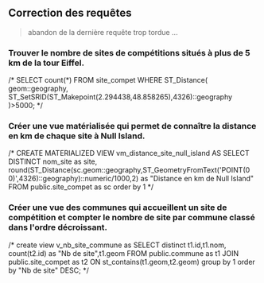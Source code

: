 ## Correction des requêtes

> abandon de la dernière requête trop tordue ...

### Trouver le nombre de sites de compétitions situés à plus de 5 km de la tour Eiffel.

/*
SELECT count(*)
FROM site_compet
WHERE ST_Distance(
	geom::geography,
	ST_SetSRID(ST_Makepoint(2.294438,48.858265),4326)::geography
)>5000;
*/

### Créer une vue matérialisée qui permet de connaître la distance en km de chaque site à Null Island.

/*
CREATE MATERIALIZED VIEW vm_distance_site_null_island AS
SELECT DISTINCT nom_site as site,
round(ST_Distance(sc.geom::geography,ST_GeometryFromText('POINT(0 0)',4326)::geography)::numeric/1000,2) as "Distance en km de Null Island"
FROM public.site_compet as sc
order by 1
*/

### Créer une vue des communes qui accueillent un site de compétition et compter le nombre de site par commune classé dans l'ordre décroissant.

/*
create view v_nb_site_commune as
SELECT distinct t1.id,t1.nom, count(t2.id) as "Nb de site",t1.geom
FROM public.commune as t1 JOIN public.site_compet as t2 ON st_contains(t1.geom,t2.geom)
group  by 1
order by "Nb de site" DESC;
*/


